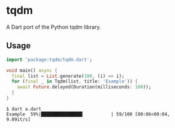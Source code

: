 # tqdm

A Dart port of the Python tqdm library.

## Usage

```dart
import 'package:tqdm/tqdm.dart';

void main() async {
  final list = List.generate(100, (i) => i);
  for (final _ in Tqdm(list, title: 'Example')) {
    await Future.delayed(Duration(milliseconds: 100));
  }
}
```

```log
$ dart a.dart
Example  59%|███████████████▍          | 59/100 [00:06<00:04, 9.09it/s]
```
